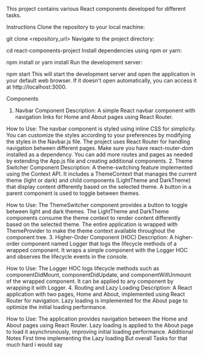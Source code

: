 This project contains various React components developed for different tasks.

Instructions
Clone the repository to your local machine:

git clone <repository_url>
Navigate to the project directory:

cd react-components-project
Install dependencies using npm or yarn:


npm install
or
yarn install
Run the development server:


npm start
This will start the development server and open the application in your default web browser. If it doesn't open automatically, you can access it at http://localhost:3000.

Components
1. Navbar Component
Description:
A simple React navbar component with navigation links for Home and About pages using React Router.

How to Use:
The navbar component is styled using inline CSS for simplicity. You can customize the styles according to your preferences by modifying the styles in the Navbar.js file.
The project uses React Router for handling navigation between different pages. Make sure you have react-router-dom installed as a dependency.
You can add more routes and pages as needed by extending the App.js file and creating additional components.
2. Theme Switcher Component
Description:
A theme-switching feature implemented using the Context API. It includes a ThemeContext that manages the current theme (light or dark) and child components (LightTheme and DarkTheme) that display content differently based on the selected theme. A button in a parent component is used to toggle between themes.

How to Use:
The ThemeSwitcher component provides a button to toggle between light and dark themes.
The LightTheme and DarkTheme components consume the theme context to render content differently based on the selected theme.
The entire application is wrapped with ThemeProvider to make the theme context available throughout the component tree.
3. Higher-Order Component (HOC)
Description:
A higher-order component named Logger that logs the lifecycle methods of a wrapped component. It wraps a simple component with the Logger HOC and observes the lifecycle events in the console.

How to Use:
The Logger HOC logs lifecycle methods such as componentDidMount, componentDidUpdate, and componentWillUnmount of the wrapped component.
It can be applied to any component by wrapping it with Logger.
4. Routing and Lazy Loading
Description:
A React application with two pages, Home and About, implemented using React Router for navigation. Lazy loading is implemented for the About page to optimize the initial loading performance.

How to Use:
The application provides navigation between the Home and About pages using React Router.
Lazy loading is applied to the About page to load it asynchronously, improving initial loading performance.
Additional Notes
First time implementing the Lazy loading
But overall Tasks for that much hard i would say

